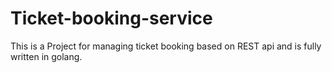 # Ticket-booking-service
This is a Project for managing ticket booking based on REST api and is fully written in golang.
